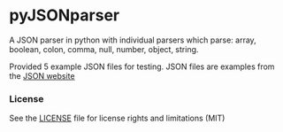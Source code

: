 # pyJSONparser


A JSON parser in python with individual parsers which parse: array, boolean, colon, comma, null, number, object, string.


Provided 5 example JSON files for testing. JSON files are examples from the [JSON website](http://json.org/example.html) 


### License
 See the [LICENSE](LICENSE.md) file for license rights and limitations (MIT)
